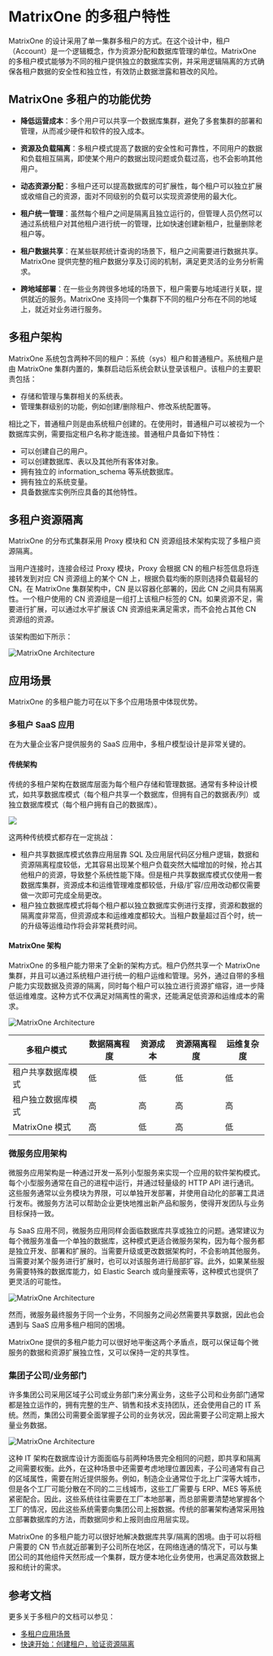 # MatrixOne 的多租户特性

MatrixOne 的设计采用了单一集群多租户的方式。在这个设计中，租户（Account）是一个逻辑概念，作为资源分配和数据库管理的单位。MatrixOne 的多租户模式能够为不同的租户提供独立的数据库实例，并采用逻辑隔离的方式确保各租户数据的安全性和独立性，有效防止数据泄露和篡改的风险。

## MatrixOne 多租户的功能优势

- **降低运营成本**：多个用户可以共享一个数据库集群，避免了多套集群的部署和管理，从而减少硬件和软件的投入成本。

- **资源及负载隔离**：多租户模式提高了数据的安全性和可靠性，不同用户的数据和负载相互隔离，即使某个用户的数据出现问题或负载过高，也不会影响其他用户。

- **动态资源分配**：多租户还可以提高数据库的可扩展性，每个租户可以独立扩展或收缩自己的资源，面对不同级别的负载可以实现资源使用的最大化。

- **租户统一管理**：虽然每个租户之间是隔离且独立运行的，但管理人员仍然可以通过系统租户对其他租户进行统一的管理，比如快速创建新租户，批量删除老租户等。

- **租户数据共享**：在某些联邦统计查询的场景下，租户之间需要进行数据共享。MatrixOne 提供完整的租户数据分享及订阅的机制，满足更灵活的业务分析需求。

- **跨地域部署**：在一些业务跨很多地域的场景下，租户需要与地域进行关联，提供就近的服务。MatrixOne 支持同一个集群下不同的租户分布在不同的地域上，就近对业务进行服务。

## 多租户架构

MatrixOne 系统包含两种不同的租户：系统（sys）租户和普通租户。系统租户是由 MatrixOne 集群内置的，集群启动后系统会默认登录该租户。该租户的主要职责包括：

- 存储和管理与集群相关的系统表。
- 管理集群级别的功能，例如创建/删除租户、修改系统配置等。

相比之下，普通租户则是由系统租户创建的。在使用时，普通租户可以被视为一个数据库实例，需要指定租户名称才能连接。普通租户具备如下特性：

- 可以创建自己的用户。
- 可以创建数据库、表以及其他所有客体对象。
- 拥有独立的 information_schema 等系统数据库。
- 拥有独立的系统变量。
- 具备数据库实例所应具备的其他特性。

## 多租户资源隔离

MatrixOne 的分布式集群采用 Proxy 模块和 CN 资源组技术架构实现了多租户资源隔离。

当用户连接时，连接会经过 Proxy 模块，Proxy 会根据 CN 的租户标签信息将连接转发到对应 CN 资源组上的某个 CN 上，根据负载均衡的原则选择负载最轻的 CN。在 MatrixOne 集群架构中，CN 是以容器化部署的，因此 CN 之间具有隔离性。一个租户使用的 CN 资源组是一组打上该租户标签的 CN。如果资源不足，需要进行扩展，可以通过水平扩展该 CN 资源组来满足需求，而不会抢占其他 CN 资源组的资源。

该架构图如下所示：

![MatrixOne Architecture](https://github.com/matrixorigin/artwork/blob/main/docs/overview/multi-account-proxy.png?raw=true)

## 应用场景

MatrixOne 的多租户能力可在以下多个应用场景中体现优势。

### 多租户 SaaS 应用

在为大量企业客户提供服务的 SaaS 应用中，多租户模型设计是非常关键的。

#### 传统架构

传统的多租户架构在数据库层面为每个租户存储和管理数据。通常有多种设计模式，如共享数据库模式（每个租户共享一个数据库，但拥有自己的数据表/列）或独立数据库模式（每个租户拥有自己的数据库）。

![](https://github.com/matrixorigin/artwork/blob/main/docs/overview/traditional-arch.png?raw=true)

这两种传统模式都存在一定挑战：

- 租户共享数据库模式依靠应用层靠 SQL 及应用层代码区分租户逻辑，数据和资源隔离程度较低，尤其容易出现某个租户负载突然大幅增加的时候，抢占其他租户的资源，导致整个系统性能下降。但是租户共享数据库模式仅使用一套数据库集群，资源成本和运维管理难度都较低，升级/扩容/应用改动都仅需要做一次即可完成全局更改。
- 租户独立数据库模式将每个租户都以独立数据库实例进行支撑，资源和数据的隔离度非常高，但资源成本和运维难度都较大。当租户数量超过百个时，统一的升级等运维动作将会非常耗费时间。

#### MatrixOne 架构

MatrixOne 的多租户能力带来了全新的架构方式。租户仍然共享一个 MatrixOne 集群，并且可以通过系统租户进行统一的租户运维和管理。另外，通过自带的多租户能力实现数据及资源的隔离，同时每个租户可以独立进行资源扩缩容，进一步降低运维难度。这种方式不仅满足对隔离性的需求，还能满足低资源和运维成本的需求。

![MatrixOne Architecture](https://github.com/matrixorigin/artwork/blob/main/docs/overview/mo-account-arch.png?raw=true)

|多租户模式|数据隔离程度|资源成本|资源隔离程度|运维复杂度|
|---|---|---|---|---|
|租户共享数据库模式|低|低|低|低|
|租户独立数据库模式|高|高|高|高|
|MatrixOne 模式|高|低|高|低|

### 微服务应用架构

微服务应用架构是一种通过开发一系列小型服务来实现一个应用的软件架构模式。每个小型服务通常在自己的进程中运行，并通过轻量级的 HTTP API 进行通讯。这些服务通常以业务模块为界限，可以单独开发部署，并使用自动化的部署工具进行发布。微服务方法可以帮助企业更快地推出新产品和服务，使得开发团队与业务目标保持一致。

与 SaaS 应用不同，微服务应用同样会面临数据库共享或独立的问题。通常建议为每个微服务准备一个单独的数据库，这种模式更适合微服务架构，因为每个服务都是独立开发、部署和扩展的。当需要升级或更改数据架构时，不会影响其他服务。当需要对某个服务进行扩展时，也可以对该服务进行局部扩容。此外，如果某些服务需要特殊的数据库能力，如 Elastic Search 或向量搜索等，这种模式也提供了更灵活的可能性。

![MatrixOne Architecture](https://github.com/matrixorigin/artwork/blob/main/docs/overview/microservice-arch.png?raw=true)

然而，微服务最终服务于同一个业务，不同服务之间必然需要共享数据，因此也会遇到与 SaaS 应用多租户相同的困境。

MatrixOne 提供的多租户能力可以很好地平衡这两个矛盾点，既可以保证每个微服务的数据和资源扩展独立性，又可以保持一定的共享性。

### 集团子公司/业务部门

许多集团公司采用区域子公司或业务部门来分离业务，这些子公司和业务部门通常都是独立运作的，拥有完整的生产、销售和技术支持团队，还会使用自己的 IT 系统。然而，集团公司需要全面掌握子公司的业务状况，因此需要子公司定期上报大量业务数据。

![MatrixOne Architecture](https://github.com/matrixorigin/artwork/blob/main/docs/overview/business.png?raw=true)

这种 IT 架构在数据库设计方面面临与前两种场景完全相同的问题，即共享和隔离之间需要权衡。此外，在这种场景中还需要考虑地理位置因素，子公司通常有自己的区域属性，需要在附近提供服务。例如，制造企业通常位于北上广深等大城市，但是各个工厂可能分散在不同的二三线城市，这些工厂需要与 ERP、MES 等系统紧密配合。因此，这些系统往往需要在工厂本地部署，而总部需要清楚地掌握各个工厂的情况，因此这些系统需要向集团公司上报数据。传统的部署架构通常采用独立部署数据库的方法，而数据同步和上报则由应用层实现。

MatrixOne 的多租户能力可以很好地解决数据库共享/隔离的困境。由于可以将租户需要的 CN 节点就近部署到子公司所在地区，在网络连通的情况下，可以与集团公司的其他组件天然形成一个集群，既方便本地化业务使用，也满足高效数据上报和统计的需求。

## 参考文档

更多关于多租户的文档可以参见：

- [多租户应用场景](../../Security/app-scenarios.md)
- [快速开始：创建租户，验证资源隔离](../../Security/how-tos/quick-start-create-account.md)
